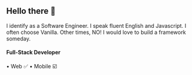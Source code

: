 ## Hello there 👋

I identify as a Software Engineer.
I speak fluent English and Javascript.
I often choose Vanilla. Other times, NO!
I would love to build a framework someday.

#### Full-Stack Developer
• Web ✅ 
• Mobile ☑️ 
